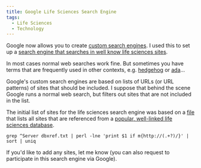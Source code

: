 ```yaml
---
title: Google Life Sciences Search Engine
tags:
  - Life Sciences
  - Technology
---
```


Google now allows you to create [custom search engines](http://www.google.com/coop/cse/). I used this to set up a [search engine that searches in well know life sciences sites](http://www.google.com/coop/cse?cx=006535421108032988823%3Aqawq0v20t0e).

In most cases normal web searches work fine. But sometimes you have terms that are frequently used in other contexts, e.g. [hedgehog](http://google.com/search?q=hedgehog) or [ada](http://google.com/search?q=ada)...

Google's custom search engines are based on lists of URLs (or URL patterns) of sites that should be included. I suppose that behind the scene Google runs a normal web search, but filters out sites that are not included in the list.

The initial list of sites for the life sciences search engine was based on a [file](ftp://ftp.uniprot.org/pub/databases/uniprot/knowledgebase/docs/dbxref.txt) that lists all sites that are referenced from a [popular, well-linked life sciences database](http://uniprot.org/).

    grep ^Server dbxref.txt | perl -lne 'print $1 if m{http://(.+?)/}' | sort | uniq

If you'd like to add any sites, let me know (you can also request to participate in this search engine via Google).
